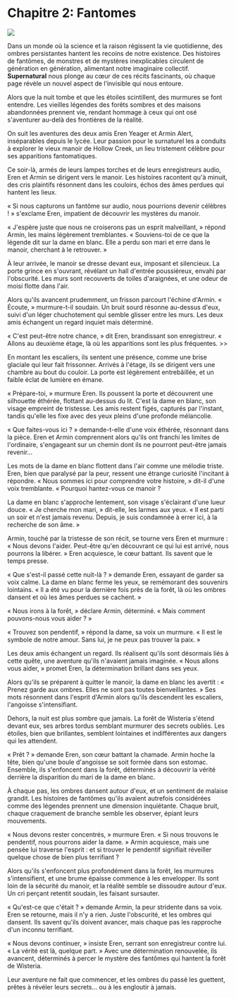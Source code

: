 # **Chapitre 2: Fantomes**
<img src="https://www.bing.com/images/search?view=detailV2&ccid=%2F9z2WE9Q&id=197BA3BDB587485F778E8C67205EDD70F3F83856&thid=OIP._9z2WE9QSY5dcFDPafzcLgHaEK&mediaurl=https%3A%2F%2Fwww.science-et-vie.com%2Fwp-content%2Fuploads%2Fscienceetvie%2F2022%2F05%2Ffantome.jpeg&cdnurl=https%3A%2F%2Fth.bing.com%2Fth%2Fid%2FR.ffdcf6584f50498e5d7050cf69fcdc2e%3Frik%3DVjj483DdXiBnjA%26pid%3DImgRaw%26r%3D0&exph=1125&expw=2000&q=Un+Fantome&simid=607986539057725251&FORM=IRPRST&ck=9708D4D226F33F5C1DD24D09376FDC2D&selectedIndex=6&itb=0&cw=1375&ch=664&ajaxhist=0&ajaxserp=0">

Dans un monde où la science et la raison régissent la vie quotidienne, des ombres persistantes hantent les recoins de notre existence. Des histoires de fantômes, de monstres et de mystères inexplicables circulent de génération en génération, alimentant notre imaginaire collectif. **Supernatural** nous plonge au cœur de ces récits fascinants, où chaque page révèle un nouvel aspect de l’invisible qui nous entoure.

Alors que la nuit tombe et que les étoiles scintillent, des murmures se font entendre. Les vieilles légendes des forêts sombres et des maisons abandonnées prennent vie, rendant hommage à ceux qui ont osé s'aventurer au-delà des frontières de la réalité.
   
On suit les aventures des deux amis Eren Yeager et Armin Alert, inséparables depuis le lycée. Leur passion pour le surnaturel les a conduits à explorer le vieux manoir de Hollow Creek, un lieu tristement célèbre pour ses apparitions fantomatiques.
   
Ce soir-là, armés de leurs lampes torches et de leurs enregistreurs audio, Eren et Armin se dirigent vers le manoir. Les histoires racontent qu'à minuit, des cris plaintifs résonnent dans les couloirs, échos des âmes perdues qui hantent les lieux.
   
« Si nous capturons un fantôme sur audio, nous pourrions devenir célèbres ! » s'exclame Eren, impatient de découvrir les mystères du manoir.
   
« J'espère juste que nous ne croiserons pas un esprit malveillant, » répond Armin, les mains légèrement tremblantes. « Souviens-toi de ce que la légende dit sur la dame en blanc. Elle a perdu son mari et erre dans le manoir, cherchant à le retrouver. »

À leur arrivée, le manoir se dresse devant eux, imposant et silencieux. La porte grince en s'ouvrant, révélant un hall d'entrée poussiéreux, envahi par l'obscurité. Les murs sont recouverts de toiles d'araignées, et une odeur de moisi flotte dans l'air.
   
Alors qu'ils avancent prudemment, un frisson parcourt l'échine d'Armin. « Écoute, » murmure-t-il soudain. Un bruit sourd résonne au-dessus d'eux, suivi d'un léger chuchotement qui semble glisser entre les murs. Les deux amis échangent un regard inquiet mais déterminé.
   
« C'est peut-être notre chance, » dit Eren, brandissant son enregistreur. « Allons au deuxième étage, là où les apparitions sont les plus fréquentes. >>
   
En montant les escaliers, ils sentent une présence, comme une brise glaciale qui leur fait frissonner. Arrivés à l'étage, ils se dirigent vers une chambre au bout du couloir. La porte est légèrement entrebâillée, et un faible éclat de lumière en émane.
   
« Prépare-toi, » murmure Eren. Ils poussent la porte et découvrent une silhouette éthérée, flottant au-dessus du lit. C'est la dame en blanc, son visage empreint de tristesse. Les amis restent figés, capturés par l'instant, tandis qu'elle les fixe avec des yeux pleins d'une profonde mélancolie.
   
« Que faites-vous ici ? » demande-t-elle d'une voix éthérée, résonnant dans la pièce. Eren et Armin comprennent alors qu'ils ont franchi les limites de l'ordinaire, s'engageant sur un chemin dont ils ne pourront peut-être jamais revenir...

Les mots de la dame en blanc flottent dans l'air comme une mélodie triste. Eren, bien que paralysé par la peur, ressent une étrange curiosité l'incitant à répondre. « Nous sommes ici pour comprendre votre histoire, » dit-il d'une voix tremblante. « Pourquoi hantez-vous ce manoir ?

La dame en blanc s'approche lentement, son visage s'éclairant d'une lueur douce. « Je cherche mon mari, » dit-elle, les larmes aux yeux. « Il est parti un soir et n'est jamais revenu. Depuis, je suis condamnée à errer ici, à la recherche de son âme. »

Armin, touché par la tristesse de son récit, se tourne vers Eren et murmure : « Nous devons l'aider. Peut-être qu'en découvrant ce qui lui est arrivé, nous pourrons la libérer. » Eren acquiesce, le cœur battant. Ils savent que le temps presse.

 « Que s'est-il passé cette nuit-là ? » demande Eren, essayant de garder sa voix calme. La dame en blanc ferme les yeux, se remémorant des souvenirs lointains. « Il a été vu pour la dernière fois près de la forêt, là où les ombres dansent et où les âmes perdues se cachent. »

« Nous irons à la forêt, » déclare Armin, déterminé. « Mais comment pouvons-nous vous aider ? »

« Trouvez son pendentif, » répond la dame, sa voix un murmure. « Il est le symbole de notre amour. Sans lui, je ne peux pas trouver la paix. »

Les deux amis échangent un regard. Ils réalisent qu'ils sont désormais liés à cette quête, une aventure qu'ils n'avaient jamais imaginée. « Nous allons vous aider, » promet Eren, la détermination brillant dans ses yeux.

Alors qu'ils se préparent à quitter le manoir, la dame en blanc les avertit : « Prenez garde aux ombres. Elles ne sont pas toutes bienveillantes. » Ses mots résonnent dans l'esprit d'Armin alors qu'ils descendent les escaliers, l'angoisse s'intensifiant.

Dehors, la nuit est plus sombre que jamais. La forêt de Wisteria s'étend devant eux, ses arbres tordus semblant murmurer des secrets oubliés. Les étoiles, bien que brillantes, semblent lointaines et indifférentes aux dangers qui les attendent.

« Prêt ? » demande Eren, son cœur battant la chamade. Armin hoche la tête, bien qu'une boule d'angoisse se soit formée dans son estomac. Ensemble, ils s'enfoncent dans la forêt, déterminés à découvrir la vérité derrière la disparition du mari de la dame en blanc.

À chaque pas, les ombres dansent autour d'eux, et un sentiment de malaise grandit. Les histoires de fantômes qu'ils avaient autrefois considérées comme des légendes prennent une dimension inquiétante. Chaque bruit, chaque craquement de branche semble les observer, épiant leurs mouvements.

« Nous devons rester concentrés, » murmure Eren. « Si nous trouvons le pendentif, nous pourrons aider la dame. » Armin acquiesce, mais une pensée lui traverse l'esprit : et si trouver le pendentif signifiait réveiller quelque chose de bien plus terrifiant ?

Alors qu'ils s'enfoncent plus profondément dans la forêt, les murmures s'intensifient, et une brume épaisse commence à les envelopper. Ils sont loin de la sécurité du manoir, et la réalité semble se dissoudre autour d'eux. Un cri perçant retentit soudain, les faisant sursauter.

« Qu'est-ce que c'était ? » demande Armin, la peur stridente dans sa voix. Eren se retourne, mais il n'y a rien. Juste l'obscurité, et les ombres qui dansent. Ils savent qu'ils doivent avancer, mais chaque pas les rapproche d'un inconnu terrifiant.

« Nous devons continuer, » insiste Eren, serrant son enregistreur contre lui. « La vérité est là, quelque part. » Avec une détermination renouvelée, ils avancent, déterminés à percer le mystère des fantômes qui hantent la forêt de Wisteria.

Leur aventure ne fait que commencer, et les ombres du passé les guettent, prêtes à révéler leurs secrets... ou à les engloutir à jamais.
